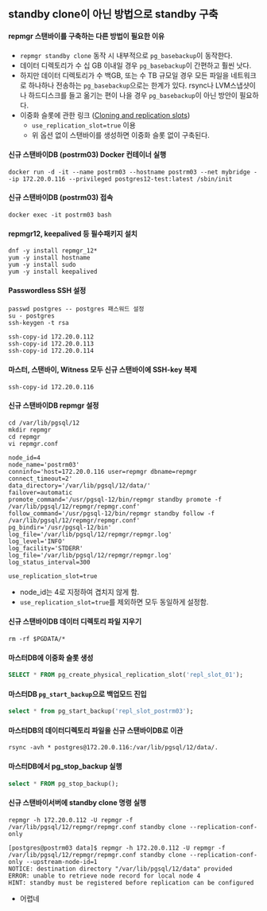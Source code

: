 ## standby clone이 아닌 방법으로 standby 구축

#### repmgr 스탠바이를 구축하는 다른 방법이 필요한 이유
- `repmgr standby clone` 동작 시 내부적으로 `pg_basebackup`이 동작한다.
- 데이터 디렉토리가 수 십 GB 이내일 경우 `pg_basebackup`이 간편하고 훨씬 낫다.
- 하지만 데이터 디렉토리가 수 백GB, 또는 수 TB 규모일 경우 모든 파일을 네트워크로 하나하나 전송하는 `pg_basebackup`으로는 한계가 있다. rsync나 LVM스냅샷이나 하드디스크를 들고 옮기는 편이 나을 경우 `pg_basebackup`이 아닌 방안이 필요하다.
- 이중화 슬롯에 관한 링크 ([Cloning and replication slots](https://www.repmgr.org/docs/4.0/cloning-replication-slots.html))
  - `use_replication_slot=true` 이용
  - 위 옵션 없이 스탠바이를 생성하면 이중화 슬롯 없이 구축된다.

#### 신규 스탠바이DB (postrm03) Docker 컨테이너 실행
```
docker run -d -it --name postrm03 --hostname postrm03 --net mybridge --ip 172.20.0.116 --privileged postgres12-test:latest /sbin/init
```

#### 신규 스탠바이DB (postrm03) 접속
```
docker exec -it postrm03 bash
```

#### repmgr12, keepalived 등 필수패키지 설치
```
dnf -y install repmgr_12*
yum -y install hostname
yum -y install sudo
yum -y install keepalived
```

#### Passwordless SSH 설정
```
passwd postgres -- postgres 패스워드 설정
su - postgres
ssh-keygen -t rsa

ssh-copy-id 172.20.0.112
ssh-copy-id 172.20.0.113
ssh-copy-id 172.20.0.114
```

#### 마스터, 스탠바이, Witness 모두 신규 스탠바이에 SSH-key 복제
```
ssh-copy-id 172.20.0.116
```

#### 신규 스탠바이DB repmgr 설정
```
cd /var/lib/pgsql/12
mkdir repmgr
cd repmgr
vi repmgr.conf

node_id=4
node_name='postrm03'
conninfo='host=172.20.0.116 user=repmgr dbname=repmgr connect_timeout=2'
data_directory='/var/lib/pgsql/12/data/'
failover=automatic
promote_command='/usr/pgsql-12/bin/repmgr standby promote -f /var/lib/pgsql/12/repmgr/repmgr.conf'
follow_command='/usr/pgsql-12/bin/repmgr standby follow -f /var/lib/pgsql/12/repmgr/repmgr.conf'
pg_bindir='/usr/pgsql-12/bin'
log_file='/var/lib/pgsql/12/repmgr/repmgr.log'
log_level='INFO'
log_facility='STDERR'
log_file='/var/lib/pgsql/12/repmgr/repmgr.log'
log_status_interval=300

use_replication_slot=true
```
- node_id는 4로 지정하여 겹치지 않게 함.
- `use_replication_slot=true`를 제외하면 모두 동일하게 설정함.

#### 신규 스탠바이DB 데이터 디렉토리 파일 지우기
```
rm -rf $PGDATA/*
```

#### 마스터DB에 이중화 슬롯 생성
```sql
SELECT * FROM pg_create_physical_replication_slot('repl_slot_01');
```

#### 마스터DB `pg_start_backup`으로 백업모드 진입
```sql
select * from pg_start_backup('repl_slot_postrm03');
```

#### 마스터DB의 데이터디렉토리 파일을 신규 스탠바이DB로 이관
```
rsync -avh * postgres@172.20.0.116:/var/lib/pgsql/12/data/.
```

#### 마스터DB에서 pg_stop_backup 실행
```sql
select * FROM pg_stop_backup();
```

#### 신규 스탠바이서버에 standby clone 명령 실행
```
repmgr -h 172.20.0.112 -U repmgr -f /var/lib/pgsql/12/repmgr/repmgr.conf standby clone --replication-conf-only 

[postgres@postrm03 data]$ repmgr -h 172.20.0.112 -U repmgr -f /var/lib/pgsql/12/repmgr/repmgr.conf standby clone --replication-conf-only --upstream-node-id=1
NOTICE: destination directory "/var/lib/pgsql/12/data" provided
ERROR: unable to retrieve node record for local node 4
HINT: standby must be registered before replication can be configured
```
- 어렵네